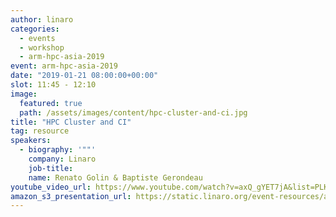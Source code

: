 ```yaml
---
author: linaro
categories:
  - events
  - workshop
  - arm-hpc-asia-2019
event: arm-hpc-asia-2019
date: "2019-01-21 08:00:00+00:00"
slot: 11:45	- 12:10
image:
  featured: true
  path: /assets/images/content/hpc-cluster-and-ci.jpg
title: "HPC Cluster and CI"
tag: resource
speakers:
  - biography: '""'
    company: Linaro
    job-title:
    name: Renato Golin & Baptiste Gerondeau
youtube_video_url: https://www.youtube.com/watch?v=axQ_gYET7jA&list=PLKZSArYQptsPLGSEUycUowh9oy8WF_epV&index=8&t=0s
amazon_s3_presentation_url: https://static.linaro.org/event-resources/arm-hpc-2019/slides/HPCClusterandCI8.pdf
---
```

